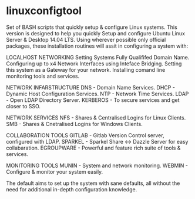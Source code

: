 # linuxconfigtool
Set of BASH scripts that quickly setup & configure Linux systems.
This version is designed to help you quickly Setup and configure Ubuntu Linux Server & Desktop 14.04 LTS.
Using wherever possible only official packages, these installation routines will assit in configuring a system with:

LOCALHOST NETWORKING
Setting Systems Fully Qualififed Domain Name.
Configuring up to x4 Network Interfaces using Inteface Bridging.
Setting this system as a Gateway for your network.
Installing comand line monitoring tools and services.

NETWORK INFARSTRUCTURE
DNS      - Domain Name Services.
DHCP     - Dynamic Host Configuration Services.
NTP      - Network Time Services.
LDAP     - Open LDAP Directory Server.
KERBEROS - To secure services and get closer to SSO.

NETWORK SERVICES
NFS   - Shares & Centralised Logins for Linux Clients.
SMB   - Shares & Cnetralised Logins for Windows Clients.

COLLABORATION TOOLS
GITLAB  - Gitlab Version Control server, configured with LDAP.
SPARKEL - Sparkel Share <-> Dazzle Server for easy collabaration.
EGROUPWARE - Powerful and feature rich suite of tools & services.

MONITORING TOOLS
MUNIN  - System and network monitoring.
WEBMIN - Configure & monitor your system easily.

The default aims to set up the system with sane defaults, all without the need for additional in-depth configuration knowledge.
